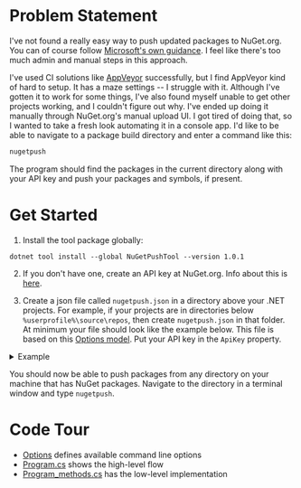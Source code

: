 # Problem Statement
I've not found a really easy way to push updated packages to NuGet.org. You can of course follow [Microsoft's own guidance](https://learn.microsoft.com/en-us/nuget/nuget-org/publish-a-package#use-the-dotnet-cli). I feel like there's too much admin and manual steps in this approach.

I've used CI solutions like [AppVeyor](https://www.appveyor.com/) successfully, but I find AppVeyor kind of hard to setup. It has a maze settings -- I struggle with it. Although I've gotten it to work for some things, I've also found myself unable to get other projects working, and I couldn't figure out why. I've ended up doing it manually through NuGet.org's manual upload UI. I got tired of doing that, so I wanted to take a fresh look automating it in a console app. I'd like to be able to navigate to a package build directory and enter a command like this:

```cmd
nugetpush
```
The program should find the packages in the current directory along with your API key and push your packages and symbols, if present.

# Get Started
1. Install the tool package globally:
```
dotnet tool install --global NuGetPushTool --version 1.0.1
```
2. If you don't have one, create an API key at NuGet.org. Info about this is [here](https://learn.microsoft.com/en-us/nuget/nuget-org/publish-a-package#create-an-api-key).

3. Create a json file called `nugetpush.json` in a directory above your .NET projects. For example, if your projects are in directories below `%userprofile%\source\repos`, then create `nugetpush.json` in that folder. At minimum your file should look like the example below. This file is based on this [Options model](https://github.com/adamfoneil/NuGetPush/blob/master/NuGetPush.CLI/Options.cs). Put your API key in the `ApiKey` property.

<details>
  <summary>Example</summary>

```
{
    "ApiKey": "<your key>"
}
```
</details>

You should now be able to push packages from any directory on your machine that has NuGet packages. Navigate to the directory in a terminal window and type `nugetpush`.

# Code Tour
- [Options](https://github.com/adamfoneil/NuGetPush/blob/master/NuGetPush.CLI/Options.cs) defines available command line options
- [Program.cs](https://github.com/adamfoneil/NuGetPush/blob/master/NuGetPush.CLI/Program.cs) shows the high-level flow
- [Program_methods.cs](https://github.com/adamfoneil/NuGetPush/blob/master/NuGetPush.CLI/Program_methods.cs) has the low-level implementation
